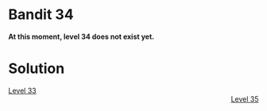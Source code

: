 <html>
<h1>Bandit 34</h1>

<p><strong>At this moment, level 34 does not exist yet.</strong></p>

<h1>Solution</h1>
<div style="text-align: left"><a href="./bandit33.md">Level 33</a></div>
<div style="text-align: right"><a href="./bandit35.md">Level 35</a></div>
</html>
